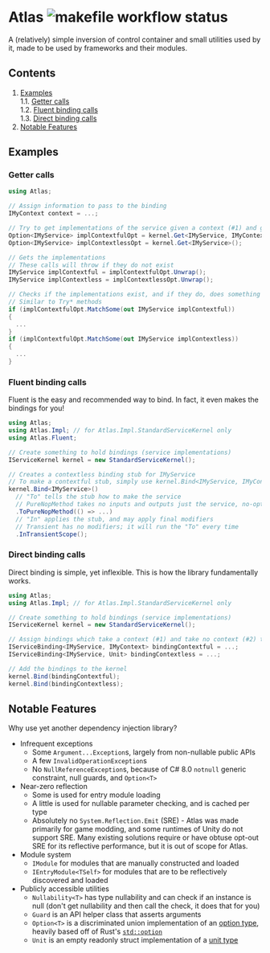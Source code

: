 # Atlas ![makefile workflow status](https://img.shields.io/github/workflow/status/ash-hat/Atlas/makefile/main?label=makefile&style=flat-square)
A (relatively) simple inversion of control container and small utilities used by it, made to be used by frameworks and their modules.

## Contents
1. [Examples](#examples)  
  1.1. [Getter calls](#getter-calls)  
  1.2. [Fluent binding calls](#fluent-binding-calls)  
  1.3. [Direct binding calls](#direct-binding-calls)  
2. [Notable Features](#notable-features)

## Examples
### Getter calls
```cs
using Atlas;

// Assign information to pass to the binding
IMyContext context = ...;

// Try to get implementations of the service given a context (#1) and given no context (#2)
Option<IMyService> implContextfulOpt = kernel.Get<IMyService, IMyContext>(context);
Option<IMyService> implContextlessOpt = kernel.Get<IMyService>();

// Gets the implementations
// These calls will throw if they do not exist
IMyService implContextful = implContextfulOpt.Unwrap();
IMyService implContextless = implContextlessOpt.Unwrap();

// Checks if the implementations exist, and if they do, does something
// Similar to Try* methods
if (implContextfulOpt.MatchSome(out IMyService implContextful))
{
  ...
}
if (implContextfulOpt.MatchSome(out IMyService implContextless))
{
  ...
}
```
### Fluent binding calls
Fluent is the easy and recommended way to bind. In fact, it even makes the bindings for you!

```cs
using Atlas;
using Atlas.Impl; // for Atlas.Impl.StandardServiceKernel only
using Atlas.Fluent;

// Create something to hold bindings (service implementations)
IServiceKernel kernel = new StandardServiceKernel();

// Creates a contextless binding stub for IMyService
// To make a contextful stub, simply use kernel.Bind<IMyService, IMyContext>()
kernel.Bind<IMyService>()
  // "To" tells the stub how to make the service
  // PureNopMethod takes no inputs and outputs just the service, no-option (hence Nop)
  .ToPureNopMethod(() => ...)
  // "In" applies the stub, and may apply final modifiers
  // Transient has no modifiers; it will run the "To" every time
  .InTransientScope();
```

### Direct binding calls
Direct binding is simple, yet inflexible. This is how the library fundamentally works.

```cs
using Atlas;
using Atlas.Impl; // for Atlas.Impl.StandardServiceKernel only

// Create something to hold bindings (service implementations)
IServiceKernel kernel = new StandardServiceKernel();

// Assign bindings which take a context (#1) and take no context (#2) to create a service
IServiceBinding<IMyService, IMyContext> bindingContextful = ...;
IServiceBinding<IMyService, Unit> bindingContextless = ...;

// Add the bindings to the kernel
kernel.Bind(bindingContextful);
kernel.Bind(bindingContextless);
```

## Notable Features
Why use yet another dependency injection library?

- Infrequent exceptions
  - Some `Argument...Exception`s, largely from non-nullable public APIs
  - A few `InvalidOperationException`s
  - No `NullReferenceException`s, because of C# 8.0 `notnull` generic constraint, null guards, and `Option<T>`
- Near-zero reflection
  - Some is used for entry module loading
  - A little is used for nullable parameter checking, and is cached per type
  - Absolutely no `System.Reflection.Emit` (SRE) - Atlas was made primarily for game modding, and some runtimes of Unity do not support SRE. Many existing solutions require or have obtuse opt-out SRE for its reflective performance, but it is out of scope for Atlas.
- Module system
  - `IModule` for modules that are manually constructed and loaded
  - `IEntryModule<TSelf>` for modules that are to be reflectively discovered and loaded
- Publicly accessible utilities
  - `Nullability<T>` has type nullability and can check if an instance is null (don't get nullability and then call the check, it does that for you)
  - `Guard` is an API helper class that asserts arguments
  - `Option<T>` is a discriminated union implementation of an [option type](https://en.wikipedia.org/wiki/Option_type), heavily based off of Rust's [`std::option`](https://doc.rust-lang.org/std/option/index.html)
  - `Unit` is an empty readonly struct implementation of a [unit type](https://wikipedia.org/wiki/Unit_type)
